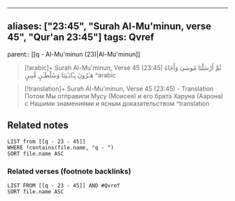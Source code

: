 
---
aliases: ["23:45", "Surah Al-Mu'minun, verse 45", "Qur'an 23:45"]
tags: Qvref
---

parent:: [[q - Al-Mu'minun (23)|Al-Mu'minun]]

> [!arabic]+ Surah Al-Mu'minun, Verse 45 (23:45)
> <span class="quran-arabic">ثُمَّ أَرْسَلْنَا مُوسَىٰ وَأَخَاهُ هَـٰرُونَ بِـَٔايَـٰتِنَا وَسُلْطَـٰنٍ مُّبِينٍ</span>
^arabic

> [!translation]+ Surah Al-Mu'minun, Verse 45 (23:45) - Translation
> Потом Мы отправили Мусу (Моисея) и его брата Харуна (Аарона) с Нашими знамениями и ясным доказательством
^translation



## Related notes
```dataview
LIST from [[q - 23 - 45]]
WHERE !contains(file.name, "q - ")
SORT file.name ASC
```

### Related verses (footnote backlinks)
```dataview
LIST FROM [[q - 23 - 45]] AND #Qvref
SORT file.name ASC
```

